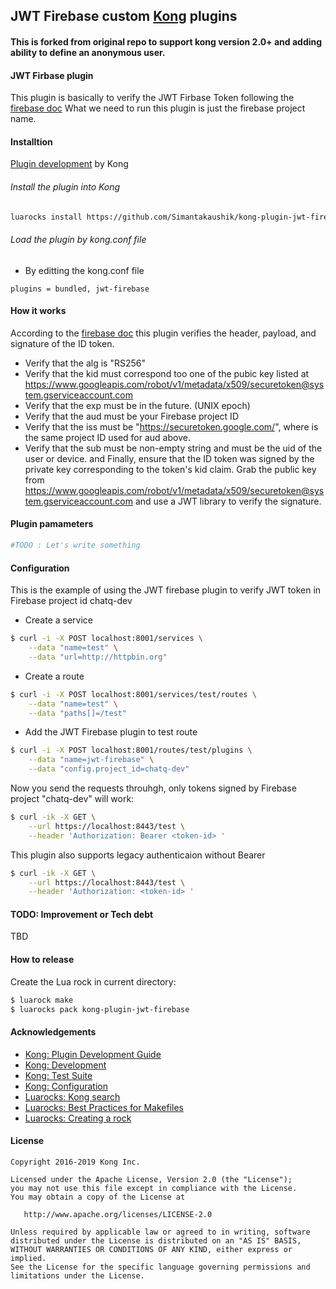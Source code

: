 ## JWT Firebase custom [Kong](https://www.getkong.org) plugins

#### This is forked from original repo to support kong version 2.0+ and adding ability to define an anonymous user.
#### JWT Firbase plugin
This plugin is basically to verify the JWT Firbase Token following the [firebase doc](https://firebase.google.com/docs/auth/admin/verify-id-tokens)
What we need to run this plugin is just the firebase project name.

#### Installtion
[Plugin development](https://docs.konghq.com/0.14.x/plugin-development/distribution/) by Kong
###### Install the plugin into Kong
```bash
luarocks install https://github.com/Simantakaushik/kong-plugin-jwt-firebase/raw/master/kong-jwt-firebase-2.0.0-22.all.rock
```
###### Load the plugin by kong.conf file
- By editting the kong.conf file 
```
plugins = bundled, jwt-firebase
```

#### How it works
According to the [firebase doc](https://firebase.google.com/docs/auth/admin/verify-id-tokens) this plugin verifies the header, payload, and signature of the ID token.
- Verify that the alg is "RS256"
- Verify that the kid must correspond too one of the pubic key listed at https://www.googleapis.com/robot/v1/metadata/x509/securetoken@system.gserviceaccount.com
- Verify that the exp must be in the future. (UNIX epoch)
- Verify that the aud must be your Firebase project ID
- Verify that the iss must be "https://securetoken.google.com/<projectId>", where <projectId> is the same project ID used for aud above.
- Verify that the sub must be non-empty string and must be the uid of the user or device.
and Finally, ensure that the ID token was signed by the private key corresponding to the token's kid claim. 
Grab the public key from https://www.googleapis.com/robot/v1/metadata/x509/securetoken@system.gserviceaccount.com 
and use a JWT library to verify the signature. 

#### Plugin pamameters
```sh
#TODO : Let's write something
```

#### Configuration
This is the example of using the JWT firebase plugin to verify JWT token in Firebase project id chatq-dev
- Create a service
```sh
$ curl -i -X POST localhost:8001/services \
    --data "name=test" \
    --data "url=http://httpbin.org"
```
- Create a route
```sh
$ curl -i -X POST localhost:8001/services/test/routes \
    --data "name=test" \
    --data "paths[]=/test"
```
- Add the JWT Firebase plugin to test route
```sh
$ curl -i -X POST localhost:8001/routes/test/plugins \
    --data "name=jwt-firebase" \
    --data "config.project_id=chatq-dev"
```

Now you send the requests throuhgh, only tokens signed by Firebase project "chatq-dev" will work:
```sh
$ curl -ik -X GET \
    --url https://localhost:8443/test \
    --header 'Authorization: Bearer <token-id> '
```
This plugin also supports legacy authenticaion without Bearer
```sh
$ curl -ik -X GET \
    --url https://localhost:8443/test \
    --header 'Authorization: <token-id> '
```

#### TODO: Improvement or Tech debt
TBD

#### How to release
Create the Lua rock in current directory:
```sh
$ luarock make
$ luarocks pack kong-plugin-jwt-firebase
```

#### Acknowledgements
- [Kong: Plugin Development Guide](https://getkong.org/docs/latest/plugin-development/)
- [Kong: Development](https://github.com/Mashape/kong/blob/master/README.md#development)
- [Kong: Test Suite](https://github.com/Mashape/kong#tests)
- [Kong: Configuration](kong-docs-config)
- [Luarocks: Kong search](https://luarocks.org/search?q=kong)
- [Luarocks: Best Practices for Makefiles](https://github.com/keplerproject/luarocks/wiki/Recommended-practices-for-Makefiles)
- [Luarocks: Creating a rock](https://github.com/keplerproject/luarocks/wiki/Creating-a-rock)

#### License
```
Copyright 2016-2019 Kong Inc.

Licensed under the Apache License, Version 2.0 (the "License");
you may not use this file except in compliance with the License.
You may obtain a copy of the License at

   http://www.apache.org/licenses/LICENSE-2.0

Unless required by applicable law or agreed to in writing, software
distributed under the License is distributed on an "AS IS" BASIS,
WITHOUT WARRANTIES OR CONDITIONS OF ANY KIND, either express or implied.
See the License for the specific language governing permissions and
limitations under the License.
```
